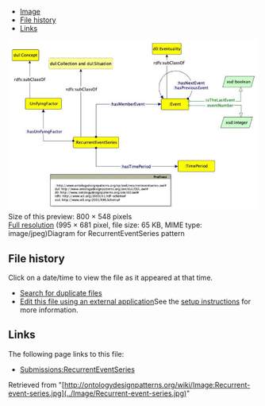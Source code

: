 * [Image](../Image/Recurrent-event-series.jpg#file)
* [File history](../Image/Recurrent-event-series.jpg#filehistory)
* [Links](../Image/Recurrent-event-series.jpg#filelinks)

[![Image:Recurrent-event-series.jpg](../images/thumb/d/d1/Recurrent-event-series.jpg/800px-Recurrent-event-series.jpg)](../images/d/d1/Recurrent-event-series.jpg)  
Size of this preview: 800 × 548 pixels  
[Full resolution](../images/d/d1/Recurrent-event-series.jpg)‎ (995 × 681 pixel, file size: 65 KB, MIME type: image/jpeg)Diagram for RecurrentEventSeries pattern




## File history

Click on a date/time to view the file as it appeared at that time.



  
* [Search for duplicate files](http://ontologydesignpatterns.org/wiki/Special:FileDuplicateSearch/Recurrent-event-series.jpg "Special:FileDuplicateSearch/Recurrent-event-series.jpg")
* [Edit this file using an external application](http://ontologydesignpatterns.org/wiki/index.php?title=Image:Recurrent-event-series.jpg&action=edit&externaledit=true&mode=file "Image:Recurrent-event-series.jpg")See the [setup instructions](http://www.mediawiki.org/wiki/Manual:External_editors "http://www.mediawiki.org/wiki/Manual:External_editors") for more information.

## Links



The following page links to this file:


* [Submissions:RecurrentEventSeries](../Submissions/RecurrentEventSeries "Submissions:RecurrentEventSeries")


Retrieved from "[http://ontologydesignpatterns.org/wiki/Image:Recurrent-event-series.jpg](../Image/Recurrent-event-series.jpg)"